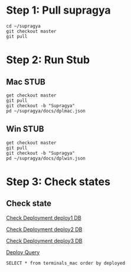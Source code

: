 # Step 1: Pull supragya
```
cd ~/supragya
git checkout master
git pull
```

# Step 2: Run Stub

## Mac STUB
```
get checkout master
git pull
git checkout -b "Supragya"
pd ~/supragya/docs/dplmac.json
```
## Win STUB
```
get checkout master
git pull
git checkout -b "Supragya"
pd ~/supragya/docs/dplwin.json
```

# Step 3: Check states

## Check state
[Check Deployment deploy1 DB]("http://deploy.bsstag.com/deploy_status/1")

[Check Deployment deploy2 DB]("http://deploy.bsstag.com/deploy_status/2")

[Check Deployment deploy3 DB]("http://deploy.bsstag.com/deploy_status/3")

[Deploy Query]("https://deploy.bsstag.com/deploy_query")

`SELECT * from terminals_mac order by deployed`